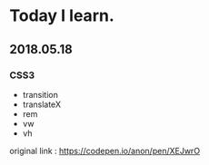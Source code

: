 # Today I learn.

## 2018.05.18
### CSS3
  * transition
  * translateX
  * rem
  * vw
  * vh


original link : https://codepen.io/anon/pen/XEJwrO
